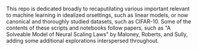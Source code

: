 This repo is dedicated broadly to recaputilating various important relevant to machine learning in idealized orsettings, such as linear models, or now canonical and thoroughly studied datasets, such as CIFAR-10.
Some of the contents of these scripts and notebooks follow papers, such as "A Solveable Model of Neural Scaling Laws" by Maloney, Roberts, and Sully, adding some additional explorations interspersed throughout.
